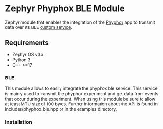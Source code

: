 # Zephyr Phyphox BLE Module

Zephyr module that enables the integration of the [Phyphox](https://phyphox.org/) app to transmit data over its BLE [custom service](https://phyphox.org/wiki/index.php/Bluetooth_Low_Energy).

## Requirements

- Zephyr OS v3.x
- Python 3
- C++ >=17


### BLE

This module allows to easily integrate the phyphox ble service. This service is mainly used to transmit the phyphox experiment and get data from events that occur during the experiment. When using this module be sure to allow at least MTU size of 100 bytes. Further information about the API is found in includes/phyphox_ble.hpp or in the examples directory.

### Installation




